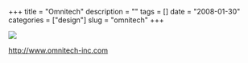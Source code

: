 +++
title = "Omnitech"
description = ""
tags = []
date = "2008-01-30"
categories = ["design"]
slug = "omnitech"
+++


 

  <div id="screens-thumbs" class="clearfix">
    <div class="txt-center" id="design-submission"><a href="http://www.omnitech-inc.com/"><img id='bluga-thumbnail-1021' class='bluga-thumbnail large' src='http://media.konigi.com/bluga/
wt47f281cc7b262_0.jpg'/></a></div>  
  </div>   
<p><a href="http://www.omnitech-inc.com/">http://www.omnitech-inc.com</a></p>




